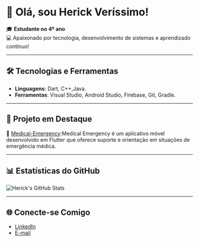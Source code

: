 # 👋 Olá, sou **Herick Veríssimo**!

🎓 **Estudante no 4º ano**  
💻 Apaixonado por tecnologia, desenvolvimento de sistemas e aprendizado contínuo!  

---

## 🛠️ Tecnologias e Ferramentas
- **Linguagens**: Dart, C++,Java.
- **Ferramentas**: Visual Studio, Android Studio, Firebase, Git, Gradle.

---

## 🚀 Projeto em Destaque
🌟 [Medical-Emergency]([link_projeto](https://github.com/HerickVerissim0/Medical-Emergency)):Medical Emergency é um aplicativo móvel desenvolvido em Flutter que oferece suporte e orientação em situações de emergência médica.  

---

## 📊 Estatísticas do GitHub
![Herick's GitHub Stats](https://github-readme-stats.vercel.app/api?username=HerickVerissim0&show_icons=true&theme=radical)

---

## 🌐 Conecte-se Comigo
- [LinkedIn](https://www.linkedin.com/in/herick-verissimo/)
- [E-mail](mailto:h236664@dac.ucanicamp.br)
